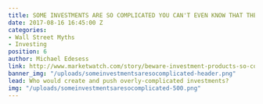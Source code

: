 ```yaml
---
title: SOME INVESTMENTS ARE SO COMPLICATED YOU CAN'T EVEN KNOW THAT THEY ARE BAD
date: 2017-08-16 16:45:00 Z
categories:
- Wall Street Myths
- Investing
position: 6
author: Michael Edesess
link: http://www.marketwatch.com/story/beware-investment-products-so-complicated-its-hard-to-even-tell-if-theyre-bad-2017-08-07
banner_img: "/uploads/someinvestmentsaresocomplicated-header.png"
lead: Who would create and push overly-complicated investments?
img: "/uploads/someinvestmentsaresocomplicated-500.png"
---
```


